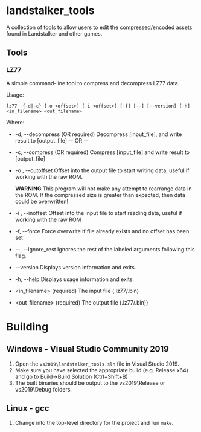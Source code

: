 # landstalker_tools
A collection of tools to allow users to edit the compressed/encoded assets found in Landstalker and other games.
## Tools
### LZ77
A simple command-line tool to compress and decompress LZ77 data.

Usage:

`lz77  {-d|-c} [-o <offset>] [-i <offset>] [-f] [--] [--version] [-h] <in_filename> <out_filename>`

Where:

- -d,  --decompress
     (OR required)  Decompress [input_file], and write result to
     [output_file]
         -- OR --
-  -c,  --compress
     (OR required)  Compress [input_file] and write result to [output_file]


-  -o <offset>,  --outoffset <offset>
     Offset into the output file to start writing data, useful if working
     with the raw ROM.

     **WARNING** This program will not make any attempt to rearrange data
     in the ROM. If the compressed size is greater than expected, then data
     could be overwritten!

-  -i <offset>,  --inoffset <offset>
     Offset into the input file to start reading data, useful if working
     with the raw ROM

-  -f,  --force
     Force overwrite if file already exists and no offset has been set

-  --,  --ignore_rest
     Ignores the rest of the labeled arguments following this flag.

-  --version
     Displays version information and exits.

-  -h,  --help
     Displays usage information and exits.

-  <in_filename>
     (required)  The input file (.lz77/.bin)

-  <out_filename>
     (required)  The output file (.lz77/.bin)}

# Building
## Windows - Visual Studio Community 2019

1. Open the `vs2019\landstalker_tools.sln` file in Visual Studio 2019.
2. Make sure you have selected the appropriate build (e.g. Release x64) and go to Build->Build Solution (Ctrl+Shift+B)
3. The built binaries should be output to the vs2019\Release or vs2019\Debug folders.

## Linux - gcc

1. Change into the top-level directory for the project and run `make`.
